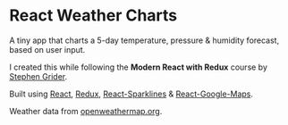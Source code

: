 # React Weather Charts

A tiny app that charts a 5-day temperature, pressure &amp; humidity forecast, based on user input.

I created this while following the **Modern React with Redux** course by [Stephen Grider](https://github.com/StephenGrider).

Built using [React](https://github.com/facebook/react), [Redux](https://github.com/reactjs/redux), [React-Sparklines](https://github.com/borisyankov/react-sparklines) &amp; [React-Google-Maps](https://github.com/tomchentw/react-google-maps).

Weather data from [openweathermap.org](http://openweathermap.org).
